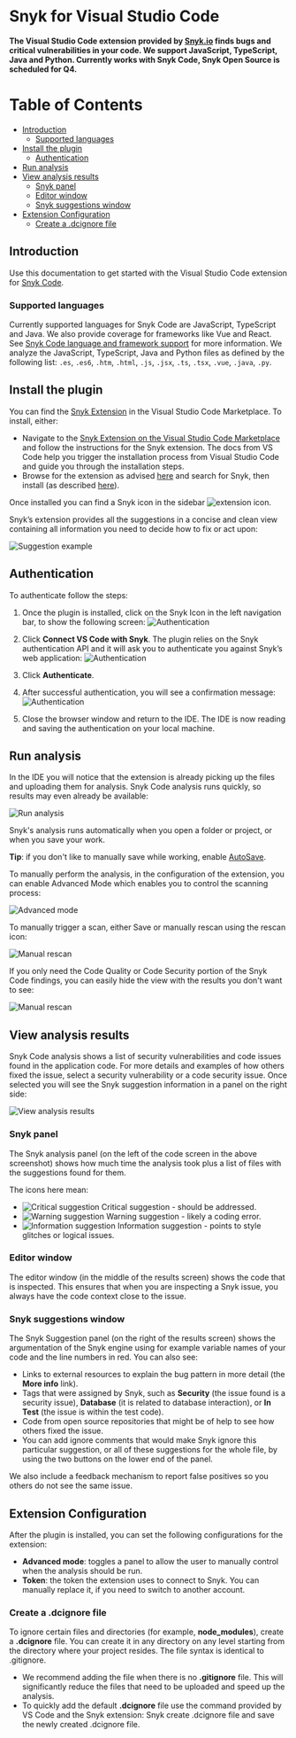 # Snyk for Visual Studio Code

**The Visual Studio Code extension provided by <a href="https://snyk.io/">Snyk.io</a> finds bugs and critical
vulnerabilities in your code. We support JavaScript, TypeScript, Java and Python. Currently works with Snyk Code, Snyk Open Source is scheduled for Q4.**


# Table of Contents

- [Introduction](#introduction)
    - [Supported languages](#supported-languages)
- [Install the plugin](#install-the-plugin)
    - [Authentication](#authentication)
- [Run analysis](#run-analysis)
- [View analysis results](#view-analysis-results)
    - [Snyk panel](#snyk-panel)
    - [Editor window](#editor-window)
    - [Snyk suggestions window](#snyk-suggestions-window)
- [Extension Configuration](#extension-configuration)
    - [Create a .dcignore file](#create-a-dcignore-file)


## Introduction

Use this documentation to get started with the Visual Studio Code extension for [Snyk Code](https://support.snyk.io/hc/en-us/categories/360003257537-Snyk-Code).

### Supported languages

Currently supported languages for Snyk Code are JavaScript, TypeScript and Java. We also provide coverage for frameworks
like Vue and React. See [Snyk Code language and framework support](https://support.snyk.io/hc/en-us/articles/360016973477-Snyk-Code-language-and-framework-support)
for more information. We analyze the JavaScript, TypeScript, Java and Python files as defined by the following list: `.es`,
`.es6`, `.htm`, `.html`, `.js`, `.jsx`, `.ts`, `.tsx`, `.vue`, `.java`, `.py`.


## Install the plugin

You can find the [Snyk Extension](https://marketplace.visualstudio.com/items?itemName=snyk-security.snyk-vulnerability-scanner) in the Visual Studio
Code Marketplace. To install, either:

- Navigate to the [Snyk Extension on the Visual Studio Code Marketplace](https://marketplace.visualstudio.com/items?itemName=snyk-security.snyk-vulnerability-scanner)
  and follow the instructions for the Snyk extension. The docs from VS Code help you trigger the installation process
  from Visual Studio Code and guide you through the installation steps.
- Browse for the extension as advised [here](https://code.visualstudio.com/docs/editor/extension-gallery#_browse-for-extensions)
  and search for Snyk, then install (as described [here](https://code.visualstudio.com/docs/editor/extension-gallery#_install-an-extension)).

Once installed you can find a Snyk icon in the sidebar ![extension icon](images/readme/snyk-extension-icon.png).

Snyk’s extension provides all the suggestions in a concise and clean view containing all information you need to decide
how to fix or act upon:

![Suggestion example](images/readme/install-the-plugin_suggestion-example.png)


## Authentication

To authenticate follow the steps:

1. Once the plugin is installed, click on the Snyk Icon in the left navigation bar, to show the following screen:
   ![Authentication](images/readme/install-the-plugin_authentication-step1.png)

2. Click **Connect VS Code with Snyk**. The plugin relies on the Snyk authentication API and it will ask you
   to authenticate you against Snyk’s web application:
   ![Authentication](images/readme/install-the-plugin_authentication-step2.png)

3. Click **Authenticate**.
4. After successful authentication, you will see a confirmation message:
   ![Authentication](images/readme/install-the-plugin_authentication-step3.png)

5. Close the browser window and return to the IDE.
    The IDE is now reading and saving the authentication on your local machine.


## Run analysis

In the IDE you will notice that the extension is already picking up the files and uploading them for analysis. Snyk Code
analysis runs quickly, so results may even already be available:

![Run analysis](images/readme/run-analysis_results.png)

Snyk's analysis runs automatically when you open a folder or project, or when you save your work.

**Tip**: if you don't like to manually save while working, enable [AutoSave](https://code.visualstudio.com/docs/editor/codebasics#_save-auto-save).

To manually perform the analysis, in the configuration of the extension, you can enable Advanced Mode which enables you
to control the scanning process:

![Advanced mode](images/readme/run-analysis_advanced-mode.png)

To manually trigger a scan, either Save or manually rescan using the rescan icon:

![Manual rescan](images/readme/run-analysis_manual-rescan.png)

If you only need the Code Quality or Code Security portion of the Snyk Code findings, you can easily hide the view with the results you don't want to see:

![Manual rescan](images/readme/configure-snyk-code-quality-code-security.png)


## View analysis results

Snyk Code analysis shows a list of security vulnerabilities and code issues found in the application code. For more
details and examples of how others fixed the issue, select a security vulnerability or a code security issue. Once
selected you will see the Snyk suggestion information in a panel on the right side:

![View analysis results](images/readme/install-the-plugin_suggestion-example.png)

### Snyk panel

The Snyk analysis panel (on the left of the code screen in the above screenshot) shows how much time the analysis took
plus a list of files with the suggestions found for them.

The icons here mean:

- ![Critical suggestion](images/readme/icon-critical.png) Critical suggestion - should be addressed.
- ![Warning suggestion](images/readme/icon-warning.png) Warning suggestion -  likely a coding error.
- ![Information suggestion](images/readme/icon-info.png) Information suggestion - points to style glitches or logical issues.

### Editor window

The editor window (in the middle of the results screen) shows the code that is inspected. This ensures that when you are
inspecting a Snyk issue, you always have the code context close to the issue.

### Snyk suggestions window

The Snyk Suggestion panel (on the right of the results screen) shows the argumentation of the Snyk engine using for
example variable names of your code and the line numbers in red. You can also see:

- Links to external resources to explain the bug pattern in more detail (the **More info** link).
- Tags that were assigned by Snyk, such as **Security** (the issue found is a security issue), **Database** (it is
  related to database interaction), or **In Test** (the issue is within the test code).
- Code from open source repositories that might be of help to see how others fixed the issue.
- You can add ignore comments that would make Snyk ignore this particular suggestion, or all of these suggestions for
  the whole file, by using the two buttons on the lower end of the panel.

We also include a feedback mechanism to report false positives so you others do not see the same issue.


## Extension Configuration

After the plugin is installed, you can set the following configurations for the extension:

- **Advanced mode**: toggles a panel to allow the user to manually control when the analysis should be run.
- **Token**: the token the extension uses to connect to Snyk. You can manually replace it, if you need to switch
  to another account.

### Create a .dcignore file

To ignore certain files and directories (for example, **node_modules**), create a **.dcignore** file. You can create it
in any directory on any level starting from the directory where your project resides. The file syntax is identical
to .gitignore.

- We recommend adding the file when there is no **.gitignore** file. This will significantly reduce the files that need
  to be uploaded and speed up the analysis.
- To quickly add the default **.dcignore** file use the command provided by VS Code and the Snyk extension: Snyk create
  .dcignore file and save the newly created .dcignore file.






























